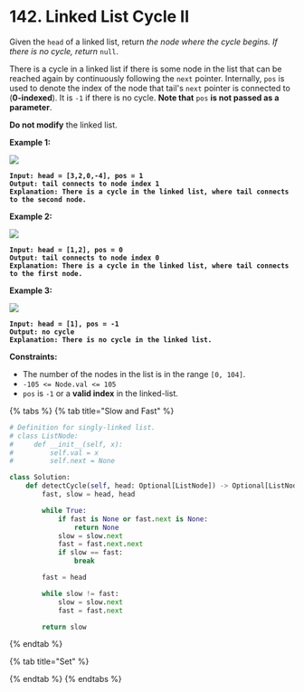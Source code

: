 # 142. Linked List Cycle II

Given the `head` of a linked list, return _the node where the cycle begins. If there is no cycle, return_ `null`.

There is a cycle in a linked list if there is some node in the list that can be reached again by continuously following the `next` pointer. Internally, `pos` is used to denote the index of the node that tail's `next` pointer is connected to (**0-indexed**). It is `-1` if there is no cycle. **Note that** `pos` **is not passed as a parameter**.

**Do not modify** the linked list.

&#x20;

**Example 1:**

![](https://assets.leetcode.com/uploads/2018/12/07/circularlinkedlist.png)

<pre><code><strong>Input: head = [3,2,0,-4], pos = 1
</strong><strong>Output: tail connects to node index 1
</strong><strong>Explanation: There is a cycle in the linked list, where tail connects to the second node.
</strong></code></pre>

**Example 2:**

![](https://assets.leetcode.com/uploads/2018/12/07/circularlinkedlist\_test2.png)

<pre><code><strong>Input: head = [1,2], pos = 0
</strong><strong>Output: tail connects to node index 0
</strong><strong>Explanation: There is a cycle in the linked list, where tail connects to the first node.
</strong></code></pre>

**Example 3:**

![](https://assets.leetcode.com/uploads/2018/12/07/circularlinkedlist\_test3.png)

<pre><code><strong>Input: head = [1], pos = -1
</strong><strong>Output: no cycle
</strong><strong>Explanation: There is no cycle in the linked list.
</strong></code></pre>

&#x20;

**Constraints:**

* The number of the nodes in the list is in the range `[0, 104]`.
* `-105 <= Node.val <= 105`
* `pos` is `-1` or a **valid index** in the linked-list.

{% tabs %}
{% tab title="Slow and Fast" %}
```python
# Definition for singly-linked list.
# class ListNode:
#     def __init__(self, x):
#         self.val = x
#         self.next = None

class Solution:
    def detectCycle(self, head: Optional[ListNode]) -> Optional[ListNode]:
        fast, slow = head, head

        while True:
            if fast is None or fast.next is None:
                return None
            slow = slow.next
            fast = fast.next.next
            if slow == fast:
                break

        fast = head

        while slow != fast:
            slow = slow.next
            fast = fast.next

        return slow
```
{% endtab %}

{% tab title="Set" %}

{% endtab %}
{% endtabs %}
